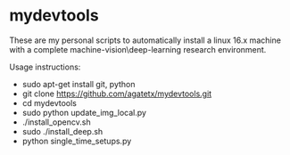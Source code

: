 # mydevtools

These are my personal scripts to automatically install a linux 16.x machine with a complete machine-vision\deep-learning research environment. 

Usage instructions:
- sudo apt-get install git, python
- git clone https://github.com/agatetx/mydevtools.git
- cd mydevtools
- sudo python update_img_local.py
- ./install_opencv.sh
- sudo ./install_deep.sh
- python single_time_setups.py
